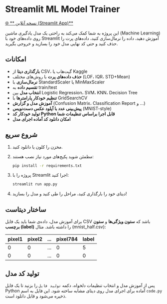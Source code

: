 # Streamlit ML Model Trainer

[🌐 ** نسخه آنلاین (Streamlit App)**](https://amirbiw.streamlit.app/)

این پروژه به شما کمک می‌کند به راحتی یک مدل یادگیری ماشین (Machine Learning) روی داده‌های خود با Streamlit آموزش دهید، داده را نرمال‌سازی کنید، داده‌های پرت را حذف کنید و حتی کد نهایی مدل خود را بسازید و خروجی بگیرید.

## امکانات

- **بارگذاری دیتا** از CSV، گیت‌هاب یا Kaggle
- **حذف داده‌های پرت** با روش‌های مختلف (LOF، IQR، STD+Mean)
- **نرمال‌سازی** با StandardScaler یا MinMaxScaler
- **تقسیم داده** به train/test
- **انتخاب مدل** بین Logistic Regression، SVM، KNN، Decision Tree
- **تنظیم خودکار پارامترها** با GridSearchCV
- **آموزش مدل و گزارش** (Confusion Matrix، Classification Report و ...)
- **پیش‌بینی عدد با آپلود عکس دست‌نویس** (MNIST-style)
- **تولید خودکار کد Python قابل اجرا براساس تنظیمات شما**
- **امکان دانلود کد آماده اجرای مدل**

## شروع سریع

1. مخزن را کلون یا دانلود کنید.
2. مطمئن شوید پکیج‌های مورد نیاز نصب هستند:

    ```bash
    pip install -r requirements.txt
    ```

3. پروژه را با Streamlit اجرا کنید:

    ```bash
    streamlit run app.py
    ```

4. دیتای خود را بارگذاری کنید، مراحل را طی کنید و مدل را بسازید!

## ساختار دیتاست

برای آموزش مدل، داده‌ی شما باید یک فایل CSV باشد که **ستون ویژگی‌ها** و **ستون برچسب (label)** را داشته باشد.
مثال (mnist_half.csv):

| pixel1 | pixel2 | ... | pixel784 | label |
|--------|--------|-----|----------|-------|
| 0      | 0      | ... | 0        | 5     |
| 0      | 0      | ... | 0        | 0     |

## تولید کد مدل

پس از آموزش مدل و انتخاب تنظیمات دلخواه، دکمه `تولید فایل` را بزنید تا یک فایل Python آماده برای اجرای مدل روی دیتای مشابه ساخته شود. این فایل به اسم `code.py` ذخیره می‌شود و قابل دانلود است.
